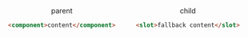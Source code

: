 <div style="text-align: center; display: grid; grid-template-columns: 1fr 1fr;">
  <div>parent

```html
<component>content</component>
```

  </div>

  <div>
child

```html
<slot>fallback content</slot>
```

  </div>
</div>
